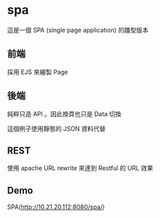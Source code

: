# spa

這是一個 SPA (single page application) 的雛型版本

## 前端
採用 EJS 來繪製 Page

## 後端
純粹只造 API 。因此換頁也只是 Data 切換

這個例子使用靜態的 JSON 資料代替

## REST 
使用 apache URL rewrite 來達到 Restful 的 URL 效果

## Demo
SPA(http://10.21.20.112:8080/spa/)
